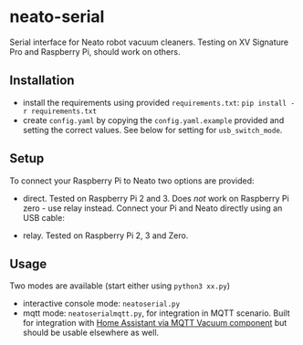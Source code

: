 # neato-serial
Serial interface for Neato robot vacuum cleaners. Testing on XV Signature Pro and Raspberry Pi, should work on others.

## Installation
- install the requirements using provided `requirements.txt`: `pip install -r requirements.txt`
- create `config.yaml` by copying the `config.yaml.example` provided and setting the correct values. See below for setting for `usb_switch_mode`.

## Setup
To connect your Raspberry Pi to Neato two options are provided:
- direct. Tested on Raspberry Pi 2 and 3. Does _not_ work on Raspberry Pi zero - use relay instead. Connect your Pi and Neato directly using an USB cable:

- relay. Tested on Raspberry Pi 2, 3 and Zero. 


## Usage
Two modes are available (start either using `python3 xx.py`)
- interactive console mode: `neatoserial.py`
- mqtt mode: `neatoserialmqtt.py`, for integration in MQTT scenario. Built for integration with [Home Assistant via MQTT Vacuum component](https://www.home-assistant.io/components/vacuum.mqtt/) but should be usable elsewhere as well.
